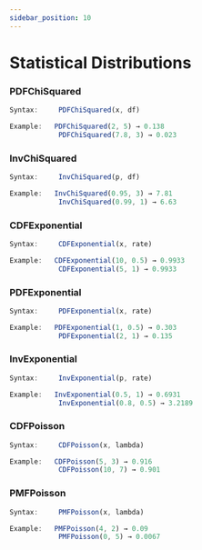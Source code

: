 ```yaml
---
sidebar_position: 10
---
```

# Statistical Distributions
### PDFChiSquared
```jsx title="Returns the density of a chi-squared value:"
Syntax:     PDFChiSquared(x, df)

Example:   PDFChiSquared(2, 5) → 0.138
            PDFChiSquared(7.8, 3) → 0.023
```
### InvChiSquared
```jsx title="Returns the chi-squared value for a given probability:"
Syntax:     InvChiSquared(p, df)

Example:   InvChiSquared(0.95, 3) → 7.81
            InvChiSquared(0.99, 1) → 6.63
```
### CDFExponential
```jsx title="Returns the cumulative probability for an exponential distribution:"
Syntax:     CDFExponential(x, rate)

Example:   CDFExponential(10, 0.5) → 0.9933
            CDFExponential(5, 1) → 0.9933
```
### PDFExponential
```jsx title="Returns the probability density for the exponential distribution:"
Syntax:     PDFExponential(x, rate)

Example:   PDFExponential(1, 0.5) → 0.303
            PDFExponential(2, 1) → 0.135
```
### InvExponential
```jsx title="Returns the x-value for a given probability:"
Syntax:     InvExponential(p, rate)

Example:   InvExponential(0.5, 1) → 0.6931
            InvExponential(0.8, 0.5) → 3.2189
```
### CDFPoisson
```jsx title="Returns the cumulative probability of the Poisson distribution:"
Syntax:     CDFPoisson(x, lambda)

Example:   CDFPoisson(5, 3) → 0.916
            CDFPoisson(10, 7) → 0.901
```
### PMFPoisson
```jsx title="Returns the exact probability for a count in the Poisson distribution:"
Syntax:     PMFPoisson(x, lambda)

Example:   PMFPoisson(4, 2) → 0.09
            PMFPoisson(0, 5) → 0.0067
```